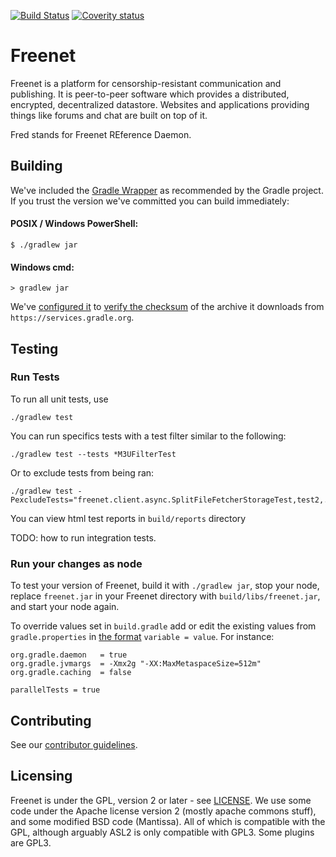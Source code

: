 [![Build Status](https://travis-ci.org/freenet/fred.svg?branch=next)](https://travis-ci.org/freenet/fred)
[![Coverity status](https://scan.coverity.com/projects/2316/badge.svg?flat=1)](https://scan.coverity.com/projects/freenet-fred)

# Freenet

Freenet is a platform for censorship-resistant communication and publishing. It is peer-to-peer
software which provides a distributed, encrypted, decentralized datastore. Websites and applications
providing things like forums and chat are built on top of it.

Fred stands for Freenet REference Daemon.

## Building

We've included the [Gradle Wrapper](https://docs.gradle.org/5.3/userguide/gradle_wrapper.html) as
recommended by the Gradle project. If you trust the version we've committed you can build
immediately:

#### POSIX / Windows PowerShell:

    $ ./gradlew jar

#### Windows cmd:

    > gradlew jar

We've [configured it](gradle/wrapper/gradle-wrapper.properties) to [verify the checksum](https://docs.gradle.org/5.3/userguide/gradle_wrapper.html#sec:verification)
of the archive it downloads from `https://services.gradle.org`.

## Testing

### Run Tests

To run all unit tests, use

    ./gradlew test

You can run specifics tests with a test filter similar to the following:

    ./gradlew test --tests *M3UFilterTest

Or to exclude tests from being ran:

    ./gradlew test -PexcludeTests="freenet.client.async.SplitFileFetcherStorageTest,test2,..."

You can view html test reports in `build/reports` directory

TODO: how to run integration tests.

### Run your changes as node

To test your version of Freenet, build it with `./gradlew jar`,
stop your node, replace `freenet.jar` in your
Freenet directory with `build/libs/freenet.jar`, and start your node again.

To override values set in `build.gradle` add or edit the existing values from 
`gradle.properties` in [the format](https://docs.gradle.org/5.3/userguide/build_environment.html#sec:gradle_configuration_properties) `variable = value`. For instance:

    org.gradle.daemon   = true
    org.gradle.jvmargs  = -Xmx2g "-XX:MaxMetaspaceSize=512m"
    org.gradle.caching  = false

    parallelTests = true

## Contributing

See our [contributor guidelines](CONTRIBUTING.md).

## Licensing
Freenet is under the GPL, version 2 or later - see [LICENSE](LICENSE). We use some
code under the Apache license version 2 (mostly apache commons stuff), and some
modified BSD code (Mantissa). All of which is compatible with the GPL, although
arguably ASL2 is only compatible with GPL3. Some plugins are GPL3.
